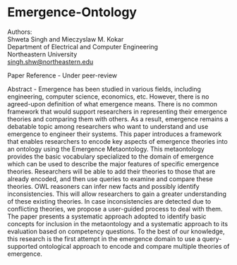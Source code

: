 # Emergence-Ontology
Authors:  
Shweta Singh and Mieczyslaw M. Kokar  
Department of Electrical and Computer Engineering  
Northeastern University  
<singh.shw@northeastern.edu>

Paper Reference - Under peer-review

Abstract - Emergence has been studied in various fields, including engineering, computer science, economics, etc. However, there is no agreed-upon definition of what emergence means.  There is no common framework that would support researchers in representing their emergence theories and comparing them with others. As a result, emergence remains a debatable topic among researchers who want to understand and use emergence to engineer their systems. This paper introduces a framework that enables researchers to encode key aspects of emergence theories into an ontology using the Emergence Metaontology. This metaontology provides the basic vocabulary specialized to the domain of emergence which can be used to describe the major features of specific emergence theories. Researchers will be able to add their theories to those that are already encoded, and then use queries to examine and compare these theories. OWL reasoners can infer new facts and possibly identify inconsistencies. This will allow researchers to gain a greater understanding of these existing theories. In case inconsistencies are detected due to conflicting theories, we propose a user-guided process to deal with them.  The paper presents a systematic approach adopted to identify basic concepts for inclusion in the metaontology and a systematic approach to its evaluation based on competency questions. To the best of our knowledge, this research is the first attempt in the emergence domain to use a query-supported ontological approach to encode and compare multiple theories of emergence.
